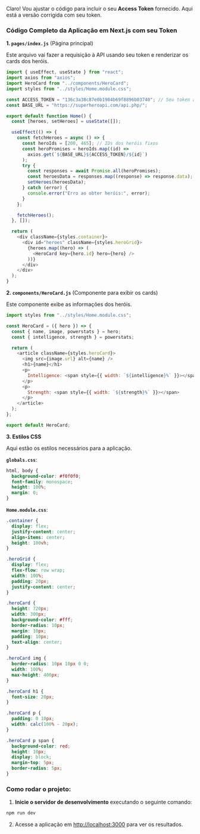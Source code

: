 Claro! Vou ajustar o código para incluir o seu **Access Token** fornecido. Aqui está a versão corrigida com seu token.

### **Código Completo da Aplicação em Next.js com seu Token**

**1. `pages/index.js`** (Página principal)

Este arquivo vai fazer a requisição à API usando seu token e renderizar os cards dos heróis.

```javascript
import { useEffect, useState } from "react";
import axios from "axios";
import HeroCard from "../components/HeroCard";
import styles from "../styles/Home.module.css";

const ACCESS_TOKEN = "136c3a38c87e0b1984b69f8896b03740"; // Seu token aqui
const BASE_URL = "https://superheroapi.com/api.php/";

export default function Home() {
  const [heroes, setHeroes] = useState([]);

  useEffect(() => {
    const fetchHeroes = async () => {
      const heroIds = [200, 465]; // IDs dos heróis fixos
      const heroPromises = heroIds.map((id) =>
        axios.get(`${BASE_URL}${ACCESS_TOKEN}/${id}`)
      );
      try {
        const responses = await Promise.all(heroPromises);
        const heroesData = responses.map((response) => response.data);
        setHeroes(heroesData);
      } catch (error) {
        console.error("Erro ao obter heróis:", error);
      }
    };

    fetchHeroes();
  }, []);

  return (
    <div className={styles.container}>
      <div id="heroes" className={styles.heroGrid}>
        {heroes.map((hero) => (
          <HeroCard key={hero.id} hero={hero} />
        ))}
      </div>
    </div>
  );
}
```

**2. `components/HeroCard.js`** (Componente para exibir os cards)

Este componente exibe as informações dos heróis.

```javascript
import styles from "../styles/Home.module.css";

const HeroCard = ({ hero }) => {
  const { name, image, powerstats } = hero;
  const { intelligence, strength } = powerstats;

  return (
    <article className={styles.heroCard}>
      <img src={image.url} alt={name} />
      <h1>{name}</h1>
      <p>
        Intelligence: <span style={{ width: `${intelligence}%` }}></span>
      </p>
      <p>
        Strength: <span style={{ width: `${strength}%` }}></span>
      </p>
    </article>
  );
};

export default HeroCard;
```

**3. Estilos CSS**

Aqui estão os estilos necessários para a aplicação.

**`globals.css`**:

```css
html, body {
  background-color: #f0f0f0;
  font-family: monospace;
  height: 100%;
  margin: 0;
}
```

**`Home.module.css`**:

```css
.container {
  display: flex;
  justify-content: center;
  align-items: center;
  height: 100vh;
}

.heroGrid {
  display: flex;
  flex-flow: row wrap;
  width: 100%;
  padding: 20px;
  justify-content: center;
}

.heroCard {
  height: 720px;
  width: 300px;
  background-color: #fff;
  border-radius: 10px;
  margin: 10px;
  padding: 10px;
  text-align: center;
}

.heroCard img {
  border-radius: 10px 10px 0 0;
  width: 100%;
  max-height: 400px;
}

.heroCard h1 {
  font-size: 20px;
}

.heroCard p {
  padding: 0 10px;
  width: calc(100% - 20px);
}

.heroCard p span {
  background-color: red;
  height: 10px;
  display: block;
  margin-top: 5px;
  border-radius: 5px;
}
```

### Como rodar o projeto:

1. **Inicie o servidor de desenvolvimento** executando o seguinte comando:

```bash
npm run dev
```

2. Acesse a aplicação em [http://localhost:3000](http://localhost:3000) para ver os resultados.
